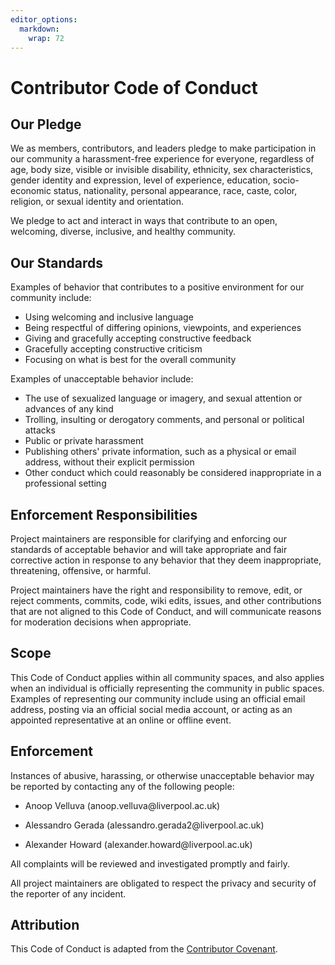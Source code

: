 ```yaml
---
editor_options: 
  markdown: 
    wrap: 72
---
```


# Contributor Code of Conduct

## Our Pledge

We as members, contributors, and leaders pledge to make participation in
our community a harassment-free experience for everyone, regardless of
age, body size, visible or invisible disability, ethnicity, sex
characteristics, gender identity and expression, level of experience,
education, socio-economic status, nationality, personal appearance,
race, caste, color, religion, or sexual identity and orientation.

We pledge to act and interact in ways that contribute to an open,
welcoming, diverse, inclusive, and healthy community.

## Our Standards

Examples of behavior that contributes to a positive environment for our
community include:

-   Using welcoming and inclusive language
-   Being respectful of differing opinions, viewpoints, and experiences
-   Giving and gracefully accepting constructive feedback
-   Gracefully accepting constructive criticism
-   Focusing on what is best for the overall community

Examples of unacceptable behavior include:

-   The use of sexualized language or imagery, and sexual attention or
    advances of any kind
-   Trolling, insulting or derogatory comments, and personal or
    political attacks
-   Public or private harassment
-   Publishing others' private information, such as a physical or email
    address, without their explicit permission
-   Other conduct which could reasonably be considered inappropriate in
    a professional setting

## Enforcement Responsibilities

Project maintainers are responsible for clarifying and enforcing our
standards of acceptable behavior and will take appropriate and fair
corrective action in response to any behavior that they deem
inappropriate, threatening, offensive, or harmful.

Project maintainers have the right and responsibility to remove, edit,
or reject comments, commits, code, wiki edits, issues, and other
contributions that are not aligned to this Code of Conduct, and will
communicate reasons for moderation decisions when appropriate.

## Scope

This Code of Conduct applies within all community spaces, and also
applies when an individual is officially representing the community in
public spaces. Examples of representing our community include using an
official email address, posting via an official social media account, or
acting as an appointed representative at an online or offline event.

## Enforcement

Instances of abusive, harassing, or otherwise unacceptable behavior may
be reported by contacting any of the following people:

-   Anoop Velluva (anoop.velluva\@liverpool.ac.uk)

-   Alessandro Gerada (alessandro.gerada2\@liverpool.ac.uk)

-   Alexander Howard (alexander.howard\@liverpool.ac.uk)

All complaints will be reviewed and investigated promptly and fairly.

All project maintainers are obligated to respect the privacy and
security of the reporter of any incident.

## Attribution

This Code of Conduct is adapted from the [Contributor
Covenant](https://www.contributor-covenant.org).
